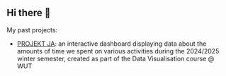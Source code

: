 ## Hi there 👋

My past projects: 
- [PROJEKT JA](https://github.com/adawojterska/TWD_ProjektJA): an interactive dashboard displaying data about the amounts of time we spent on various activities during the 2024/2025 winter semester, created as part of the Data Visualisation course @ WUT
